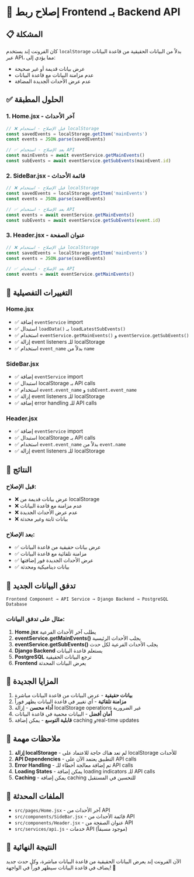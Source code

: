 # 🔄 إصلاح ربط Frontend بـ Backend API

## 📋 المشكلة
كان الفرونت إند يستخدم `localStorage` بدلاً من البيانات الحقيقية من قاعدة البيانات عبر API، مما يؤدي إلى:
- عرض بيانات قديمة أو غير صحيحة
- عدم مزامنة البيانات مع قاعدة البيانات
- عدم عرض الأحداث الجديدة المضافة

## ✅ الحلول المطبقة

### 1. **Home.jsx - آخر الأحداث**
```javascript
// ❌ قبل الإصلاح - استخدام localStorage
const savedEvents = localStorage.getItem('mainEvents')
const events = JSON.parse(savedEvents)

// ✅ بعد الإصلاح - استخدام API
const mainEvents = await eventService.getMainEvents()
const subEvents = await eventService.getSubEvents(mainEvent.id)
```

### 2. **SideBar.jsx - قائمة الأحداث**
```javascript
// ❌ قبل الإصلاح - استخدام localStorage
const savedEvents = localStorage.getItem('mainEvents')
const events = JSON.parse(savedEvents)

// ✅ بعد الإصلاح - استخدام API
const events = await eventService.getMainEvents()
const subEvents = await eventService.getSubEvents(event.id)
```

### 3. **Header.jsx - عنوان الصفحة**
```javascript
// ❌ قبل الإصلاح - استخدام localStorage
const savedEvents = localStorage.getItem('mainEvents')
const events = JSON.parse(savedEvents)

// ✅ بعد الإصلاح - استخدام API
const events = await eventService.getMainEvents()
```

## 🔧 التغييرات التفصيلية

### **Home.jsx**
- ✅ إضافة `eventService` import
- ✅ استبدال `loadData()` بـ `loadLatestSubEvents()`
- ✅ استخدام `eventService.getMainEvents()` و `eventService.getSubEvents()`
- ✅ إزالة event listeners للـ localStorage
- ✅ استخدام `event_name` بدلاً من `name`

### **SideBar.jsx**
- ✅ إضافة `eventService` import
- ✅ استبدال localStorage بـ API calls
- ✅ استخدام `event.event_name` و `subEvent.event_name`
- ✅ إزالة event listeners للـ localStorage
- ✅ إضافة error handling للـ API calls

### **Header.jsx**
- ✅ إضافة `eventService` import
- ✅ استبدال localStorage بـ API calls
- ✅ استخدام `event.event_name` بدلاً من `event.name`
- ✅ إزالة event listeners للـ localStorage

## 🎯 النتائج

### **قبل الإصلاح:**
- ❌ عرض بيانات قديمة من localStorage
- ❌ عدم مزامنة مع قاعدة البيانات
- ❌ عدم عرض الأحداث الجديدة
- ❌ بيانات ثابتة وغير محدثة

### **بعد الإصلاح:**
- ✅ عرض بيانات حقيقية من قاعدة البيانات
- ✅ مزامنة تلقائية مع قاعدة البيانات
- ✅ عرض الأحداث الجديدة فور إضافتها
- ✅ بيانات ديناميكية ومحدثة

## 🔄 تدفق البيانات الجديد

```
Frontend Component → API Service → Django Backend → PostgreSQL Database
```

### **مثال على تدفق البيانات:**
1. **Home.jsx** يطلب آخر الأحداث الفرعية
2. **eventService.getMainEvents()** يجلب الأحداث الرئيسية
3. **eventService.getSubEvents()** يجلب الأحداث الفرعية لكل حدث
4. **Django Backend** يستعلم قاعدة البيانات
5. **PostgreSQL** ترجع البيانات الحقيقية
6. **Frontend** يعرض البيانات المحدثة

## 🚀 المزايا الجديدة

1. **بيانات حقيقية** - عرض البيانات من قاعدة البيانات مباشرة
2. **مزامنة تلقائية** - أي تغيير في قاعدة البيانات يظهر فوراً
3. **أداء محسن** - إزالة localStorage operations غير الضرورية
4. **أمان أفضل** - البيانات محمية في قاعدة البيانات
5. **قابلية التوسع** - يمكن إضافة caching وreal-time updates

## 📝 ملاحظات مهمة

1. **إزالة localStorage** - لم تعد هناك حاجة للاعتماد على localStorage للأحداث
2. **API Dependencies** - التطبيق يعتمد الآن على API calls
3. **Error Handling** - تم إضافة معالجة أخطاء للـ API calls
4. **Loading States** - يمكن إضافة loading indicators للـ API calls
5. **Caching** - يمكن إضافة caching للتحسين في المستقبل

## 🔗 الملفات المحدثة

- `src/pages/Home.jsx` - آخر الأحداث من API
- `src/components/SideBar.jsx` - قائمة الأحداث من API  
- `src/components/Header.jsx` - عنوان الصفحة من API
- `src/services/api.js` - خدمات API (موجود مسبقاً)

## 🎉 النتيجة النهائية

الآن الفرونت إند يعرض البيانات الحقيقية من قاعدة البيانات مباشرة، وكل حدث جديد يضاف في قاعدة البيانات سيظهر فوراً في الواجهة! 🚀
